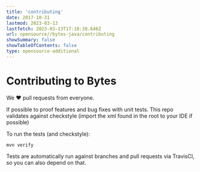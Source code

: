```yaml
---
title: 'contributing'
date: 2017-10-31
lastmod: 2023-03-13
lastfetch: 2023-03-13T17:18:38.646Z
url: opensource//bytes-java/contributing
showSummary: false
showTableOfContents: false
type: opensource-additional
---
```

# Contributing to Bytes

We ❤ pull requests from everyone.

If possible to proof features and bug fixes with unit tests.
This repo validates against checkstyle (import the xml found in the root to your IDE if possible)

To run the tests (and checkstyle):

```shell
mvn verify
```

Tests are automatically run against branches and pull requests
via TravisCI, so you can also depend on that.
